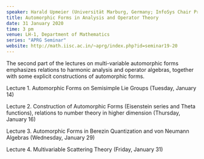 ```yaml
---
speaker: Harald Upmeier (Universität Marburg, Germany; InfoSys Chair Professor, IISc)
title: Automorphic Forms in Analysis and Operator Theory
date: 31 January 2020
time: 3 pm
venue: LH-1, Department of Mathematics
series: "APRG Seminar"
website: http://math.iisc.ac.in/~aprg/index.php?id=seminar19-20
---
```


The second part of the lectures on multi-variable automorphic forms emphasizes relations
to harmonic analysis and operator algebras, together with some explicit constructions
of automorphic forms.

Lecture 1. Automorphic Forms on Semisimple Lie Groups (Tuesday, January 14)

Lecture 2. Construction of Automorphic Forms (Eisenstein series and Theta functions),
relations to number theory in higher dimension (Thursday, January 16)

Lecture 3. Automorphic Forms in Berezin Quantization and von Neumann Algebras (Wednesday, January 29)

Lecture 4. Multivariable Scattering Theory (Friday, January 31)
